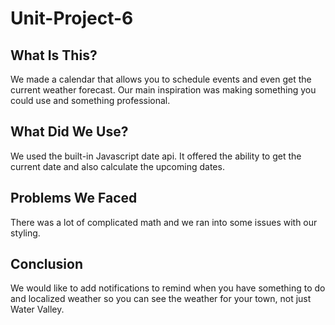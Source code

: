 # Unit-Project-6

## What Is This?
We made a calendar that allows you to schedule events and even get the current weather forecast. Our main inspiration was making something you could use and something professional.

## What Did We Use?
We used the built-in Javascript date api. It offered the ability to get the current date and also calculate the upcoming dates. 

## Problems We Faced
There was a lot of complicated math and we ran into some issues with our styling.

## Conclusion
We would like to add notifications to remind when you have something to do and localized weather so you can see the weather for your town, not just Water Valley.
